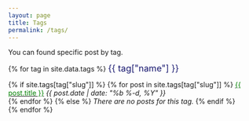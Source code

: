 ```yaml
---
layout: page
title: Tags
permalink: /tags/
---
```


You can found specific post by tag.

{% for tag in site.data.tags %}
<font color="MidnightBlue" size="4.5px">{{ tag["name"] }}</font>
<div>
	{% if site.tags[tag["slug"]] %}
    	{% for post in site.tags[tag["slug"]] %}
    	<a href="{{ post.url }}"><font color="Green">{{ post.title }}</font></a>  <span class="post-meta"><i>{{ post.date | date: "%b %-d, %Y" }}</i></span><br>
    	{% endfor %}
	{% else %}
    	<i>There are no posts for this tag.</i>
	{% endif %}
	<br>
</div>
{% endfor %}

<br>